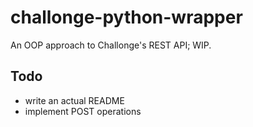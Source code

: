 # challonge-python-wrapper
An OOP approach to Challonge's REST API; WIP.

## Todo
- write an actual README
- implement POST operations
